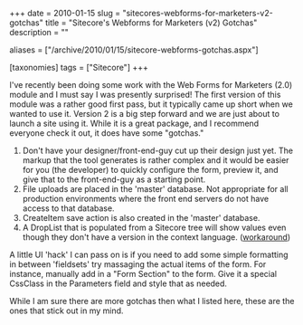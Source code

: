 +++
date = 2010-01-15
slug = "sitecores-webforms-for-marketers-v2-gotchas"
title = "Sitecore's Webforms for Marketers (v2) Gotchas"
description = ""

aliases = ["/archive/2010/01/15/sitecore-webforms-gotchas.aspx"]

[taxonomies]
tags = ["Sitecore"]
+++

I've recently been doing some work with the Web Forms for Marketers (2.0) module and I must say I was presently surprised! The first version of this module was a rather good first pass, but it typically came up short when we wanted to use it. Version 2 is a big step forward and we are just about to launch a site using it. While it is a great package, and I recommend everyone check it out, it does have some "gotchas."

<!-- more -->

1.  Don't have your designer/front-end-guy cut up their design just yet. The markup that the tool generates is rather complex and it would be easier for you (the developer) to quickly configure the form, preview it, and give that to the front-end-guy as a starting point.
2.  File uploads are placed in the 'master' database. Not appropriate for all production environments where the front end servers do not have access to that database. 
3.  CreateItem save action is also created in the 'master' database.
4.  A DropList that is populated from a Sitecore tree will show values even though they don't have a version in the context language. ([workaround](/post/sitecore-webforms-language-specific-droplist.aspx))

A little UI 'hack' I can pass on is if you need to add some simple formatting in between 'fieldsets' try massaging the actual items of the form. For instance, manually add in a "Form Section" to the form. Give it a special CssClass in the Parameters field and style that as needed.

While I am sure there are more gotchas then what I listed here, these are the ones that stick out in my mind.